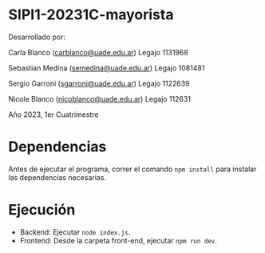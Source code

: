 # SIPI1-20231C-mayorista


Desarrollado por:

Carla Blanco (carblanco@uade.edu.ar)
Legajo 1131968

Sebastian Medina (semedina@uade.edu.ar)
Legajo 1081481

Sergio Garroni (sgarroni@uade.edu.ar)
Legajo 1122639

Nicole Blanco (nicoblanco@uade.edu.ar)
Legajo 112631

Año 2023, 1er Cuatrimestre

# Dependencias
Antes de ejecutar el programa, correr el comando `npm install` para instalar las dependencias necesarias.

# Ejecución
- Backend: Ejecutar `node index.js`.
- Frontend: Desde la carpeta front-end, ejecutar `npm run dev`.
